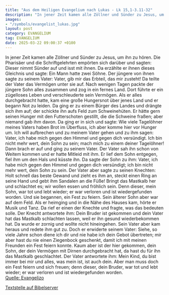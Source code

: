 ```yaml
---
title: "Aus dem Heiligen Evangelium nach Lukas - Lk 15,1-3.11-32"
description: "In jener Zeit kamen alle Zöllner und Sünder zu Jesus, um ihn zu hören. Die Pharisäer und die Schriftgelehrten empörten sich darüber und sagten: Dieser nimmt Sünder auf und isst mit ihnen. Da erzählte er ihnen dieses Gleichnis und sagte: Ein Mann hatte zwei Söhne. Der jüngere von ...."
images:
- "/symbols/evangelist_lukas.jpg"
layout: post
category: EVANGELIUM
tag: EVANGELIUM
date: 2025-03-22 09:00:37 +0100
---
```

In jener Zeit kamen alle Zöllner und Sünder zu Jesus, um ihn zu hören.
Die Pharisäer und die Schriftgelehrten empörten sich darüber und sagten: Dieser nimmt Sünder auf und isst mit ihnen.
Da erzählte er ihnen dieses Gleichnis und sagte:
Ein Mann hatte zwei Söhne.
Der jüngere von ihnen sagte zu seinem Vater: Vater, gib mir das Erbteil, das mir zusteht! Da teilte der Vater das Vermögen unter sie auf.<!--more-->
Nach wenigen Tagen packte der jüngere Sohn alles zusammen und zog in ein fernes Land. Dort führte er ein zügelloses Leben und verschleuderte sein Vermögen.
Als er alles durchgebracht hatte, kam eine große Hungersnot über jenes Land und er begann Not zu leiden.
Da ging er zu einem Bürger des Landes und drängte sich ihm auf; der schickte ihn aufs Feld zum Schweinehüten.
Er hätte gern seinen Hunger mit den Futterschoten gestillt, die die Schweine fraßen; aber niemand gab ihm davon.
Da ging er in sich und sagte: Wie viele Tagelöhner meines Vaters haben Brot im Überfluss, ich aber komme hier vor Hunger um.
Ich will aufbrechen und zu meinem Vater gehen und zu ihm sagen: Vater, ich habe mich gegen den Himmel und gegen dich versündigt.
Ich bin nicht mehr wert, dein Sohn zu sein; mach mich zu einem deiner Tagelöhner!
Dann brach er auf und ging zu seinem Vater. Der Vater sah ihn schon von Weitem kommen und er hatte Mitleid mit ihm. Er lief dem Sohn entgegen, fiel ihm um den Hals und küsste ihn.
Da sagte der Sohn zu ihm: Vater, ich habe mich gegen den Himmel und gegen dich versündigt; ich bin nicht mehr wert, dein Sohn zu sein.
Der Vater aber sagte zu seinen Knechten: Holt schnell das beste Gewand und zieht es ihm an, steckt einen Ring an seine Hand und gebt ihm Sandalen an die Füße!
Bringt das Mastkalb her und schlachtet es; wir wollen essen und fröhlich sein.
Denn dieser, mein Sohn, war tot und lebt wieder; er war verloren und ist wiedergefunden worden. Und sie begannen, ein Fest zu feiern.
Sein älterer Sohn aber war auf dem Feld. Als er heimging und in die Nähe des Hauses kam, hörte er Musik und Tanz.
Da rief er einen der Knechte und fragte, was das bedeuten solle.
Der Knecht antwortete ihm: Dein Bruder ist gekommen und dein Vater hat das Mastkalb schlachten lassen, weil er ihn gesund wiederbekommen hat.
Da wurde er zornig und wollte nicht hineingehen. Sein Vater aber kam heraus und redete ihm gut zu.
Doch er erwiderte seinem Vater: Siehe, so viele Jahre schon diene ich dir und nie habe ich dein Gebot übertreten; mir aber hast du nie einen Ziegenbock geschenkt, damit ich mit meinen Freunden ein Fest feiern konnte.
Kaum aber ist der hier gekommen, dein Sohn, der dein Vermögen mit Dirnen durchgebracht hat, da hast du für ihn das Mastkalb geschlachtet.
Der Vater antwortete ihm: Mein Kind, du bist immer bei mir und alles, was mein ist, ist auch dein.
Aber man muss doch ein Fest feiern und sich freuen; denn dieser, dein Bruder, war tot und lebt wieder; er war verloren und ist wiedergefunden worden.<br>
[Quelle: Evangelizo](https://evangeliumtagfuertag.org/DE/gospel)

[Textstelle auf Bibelserver](https://www.bibleserver.com/EU/Lukas15,1-3.11-32)
